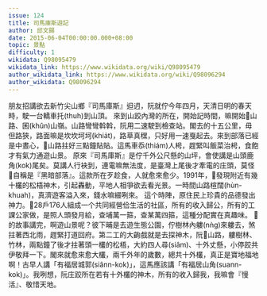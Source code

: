 ```yaml
---
issue: 124
title: 司馬庫斯遊記
author: 邱文錫
date: 2015-06-04T00:00:00.000+08:00
topic: 景點
difficulty: 1
wikidata: Q98095479
wikidata_link: https://www.wikidata.org/wiki/Q98095479
author_wikidata_link: https://www.wikidata.org/wiki/Q98096294
author_wikidata: Q98096294
---
```

朋友招講欲去新竹尖山鄉『司馬庫斯』𨑨迌，阮就佇今年四月，天清日明的春天時，駛一台轎車托(thuh)到山頂。
來到山跤內灣的所在，開始記時間，嘛開始𬦰山路、囷(khûn)山嶺。山路彎彎斡斡，阮用二速駛到檢查站。閣去的十五公里，毋但路狹，路面嘛是坎坎坷坷(khia̍t)，路草真䆀，只好用一速戛起去。來到部落已經是中晝心，𬦰山路拄好三點鐘貼貼。這馬車忝(thiám)人枵，趕緊叫飯菜治枵，食飽才有氣力通遊山景。
原來『司馬庫斯』是佇千外公尺懸的山坪，會使講是山頭鹿角(kok)尾矣。莫講人行袂到，連電嘛無法度，是臺灣上尾後才牽電的庄頭，莫怪𪜶自稱是『黑暗部落』。這款所在歹趁食，人就愈來愈少。1991年，𪜶發現附近有幾十欉的松梧神木，引起轟動，平地人相爭欲去看光景。一時間山路楦闊(hùn-khuah)，真濟遊客溢入來，錢水嘛綴咧來。
這个時陣，原住民上珍貴的品德發出神力。𪜶28戶176人組成一个共同經營佮生活的社區，所有的收入歸公，所有的工課公家做，是照人頭發月給，查埔萬一箍，查某萬四箍，這種分配實在真趣味。
𪜶的故事講完，啊遊山景呢？彼下晡是去遊生態公園，佇樹林內軁(nǹg)來軁去，煞拄著西北雨，趕緊打道回府。第二工的大齣戲就是去探神木，阮𬦰山路，軁樹林、竹林，兩點鐘了後才拄著頭一欉的松梧，大約四人尋(siâm)、十外丈懸，小停跤共伊敬拜一下。閣來就愈來愈大欉，兩千外年的歲數，總共十外欉，真正是寶地福地啊！古早人講「有福居城郭(siânn-kok)」，這馬應該講「有福居山角(suann-kok)」。我咧想，阮庄跤所在若有十外欉的神木，所有的收入歸我，我嘛會『慢活』、敬惜天地。
